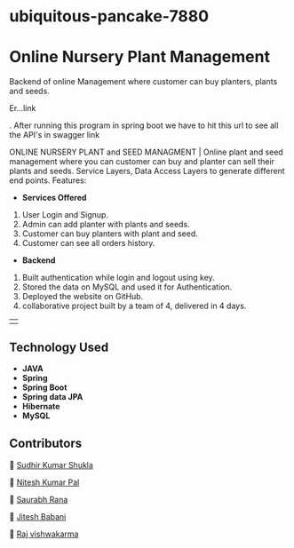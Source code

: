 # ubiquitous-pancake-7880


# Online Nursery Plant Management

Backend of online Management where customer can buy planters, plants and seeds.

Er...link


. After running this program in spring boot we have to hit this url to see all the API's in swagger 
link

ONLINE NURSERY PLANT and SEED MANAGMENT | Online plant and seed management where you can customer can buy and planter can sell their plants and seeds. 
Service Layers, Data Access Layers to generate different end points. Features:

- **Services Offered**
1. User Login and Signup.
2. Admin can add planter with plants and seeds.
3. Customer can buy planters with plant and seed.
4. Customer can see all orders history.

- **Backend**
1. Built authentication while login and logout using key.
2. Stored the data on MySQL and used it for Authentication.
3. Deployed the website on GitHub.
4. collaborative project built by a team of 4, delivered in 4 days.


<table>
<tr>
<td>
<!-- We were a team of 4 from the Masai School. We worked on creating REST API and writing business logic for an E-commerce application. Our project performs fundamental operations of an e-commerce website, where our customer's data is validated, mapped, processed with business logic & persisted in the database. -->
  </td>
</tr>

</table>

## Technology Used

- **JAVA**
- **Spring**
- **Spring Boot**
- **Spring data JPA**
- **Hibernate**
- **MySQL**


## Contributors
👤 [ Sudhir Kumar Shukla  ](https://github.com/gitsid1611)

👤 [  Nitesh Kumar Pal ](https://github.com/niteshpalcode)

👤 [ Saurabh Rana ](https://github.com/saurabhrana7699)

👤 [ Jitesh Babani ]( https://github.com/letschillwith-JB)

👤 [ Raj vishwakarma  ](https://github.com/RajVishw)
